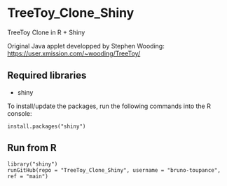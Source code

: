 # TreeToy_Clone_Shiny
TreeToy Clone in R + Shiny

Original Java applet developped by Stephen Wooding: https://user.xmission.com/~wooding/TreeToy/


## Required libraries
- shiny

To install/update the packages, run the following commands into the R console:
```{r }
install.packages("shiny")
```


## Run from R
```{r }
library("shiny")
runGitHub(repo = "TreeToy_Clone_Shiny", username = "bruno-toupance", ref = "main")
```

